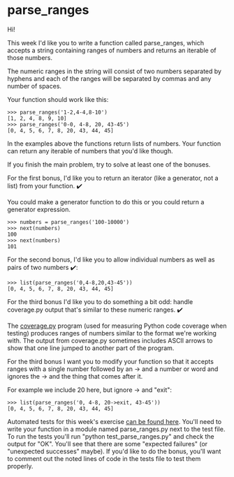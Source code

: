 # parse_ranges

Hi!

This week I'd like you to write a function called parse_ranges, which accepts a string containing ranges of numbers and returns an iterable of those numbers.

The numeric ranges in the string will consist of two numbers separated by hyphens and each of the ranges will be separated by commas and any number of spaces.

Your function should work like this:

    >>> parse_ranges('1-2,4-4,8-10')
    [1, 2, 4, 8, 9, 10]
    >>> parse_ranges('0-0, 4-8, 20, 43-45')
    [0, 4, 5, 6, 7, 8, 20, 43, 44, 45]

In the examples above the functions return lists of numbers. Your function can return any iterable of numbers that you'd like though.

If you finish the main problem, try to solve at least one of the bonuses.

For the first bonus, I'd like you to return an iterator (like a generator, not a list) from your function. ✔️

You could make a generator function to do this or you could return a generator expression.

    >>> numbers = parse_ranges('100-10000')
    >>> next(numbers)
    100
    >>> next(numbers)
    101

For the second bonus, I'd like you to allow individual numbers as well as pairs of two numbers ✔️:

    >>> list(parse_ranges('0,4-8,20,43-45'))
    [0, 4, 5, 6, 7, 8, 20, 43, 44, 45]

For the third bonus I'd like you to do something a bit odd: handle coverage.py output that's similar to these numeric ranges. ✔️

The [coverage.py](https://coverage.readthedocs.io) program (used for measuring Python code coverage when testing) produces ranges of numbers similar to the format we're working with. The output from coverage.py sometimes includes ASCII arrows to show that one line jumped to another part of the program.

For the third bonus I want you to modify your function so that it accepts ranges with a single number followed by an -> and a number or word and ignores the -> and the thing that comes after it.

For example we include 20 here, but ignore -> and "exit":

    >>> list(parse_ranges('0, 4-8, 20->exit, 43-45'))
    [0, 4, 5, 6, 7, 8, 20, 43, 44, 45]

Automated tests for this week's exercise [can be found here](https://www.pythonmorsels.com/exercises/008c3f7419944ed781eb4924483bff35/tests/). You'll need to write your function in a module named parse_ranges.py next to the test file. To run the tests you'll run "python test_parse_ranges.py" and check the output for "OK". You'll see that there are some "expected failures" (or "unexpected successes" maybe). If you'd like to do the bonus, you'll want to comment out the noted lines of code in the tests file to test them properly.